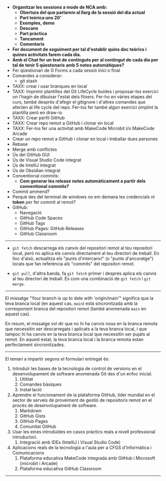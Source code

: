 - **Organitzar les sessions a mode de NCA amb:**
	- **Obertura del que parlarem al llarg de la sessió del dia actual**
	- **Part teòrica uns 20'**
	- **Exemples, demo**
	- **Descans**
	- **Part pràctica**
	- **Tancament**
	- **Comentaris**
- **Fer document de seguiment per tal d'establir quins doc teòrics i quines activitats farem cada dia.**
- **Amb el Chat fer un test de continguts per al contingut de cada dia per tal de tenir 5 qüestonaris amb 5 notes automàtiques?**
- Fer qüestionari de G Forms a cada sessió inici o final
- Comandes a considerar:
	- git stash
- TAXX: crear i usar branques en local
- TAXX: Imprimir plantilles del Git LifeCycle buides i proposar-los exercici on l'hagin de dibuixar l'estat dels fitxers. Fer-ho en vàries etapes del curs, també després d'afegir el gitignore i d'altres comandes que afecten al life cycle del repo. Fer-los fer també algun exercici omplint la plantilla però en draw-io
- TAXX: Crear perfil GitHub
- TAXX: Crear repo remot a GitHub i clonar en local
- TAXX: Fer-los fer una activitat amb MakeCode Microbit i/o MakeCode Arcade
- Crear un repo remot a GitHub i clonar en local i treballar dues persones
- Rebase
- Merge amb conflictes
- Ús del GitHub GUI
- Ús de Visual Studio Code integrat
- Ús de IntelliJ integrat
- Ús de Obsidian integrat
- Conventional commits:
	- **Com generar les release notes automàticament a partir dels conventional commits?**
- Commit ammend?
- Perquè des del terminal de windows no em demana les credencials ni **token** per fer commit al remot?
- GitHub:
	- Navegació
	- GitHub Code Spaces
	- GitHub Tags
	- GitHub Pages: GitHub Releases
	- GitHub Classroom

---

- `git fetch` descarrega els canvis del repositori remot al teu repositori local, però no aplica els canvis directament al teu directori de treball. En lloc d'això, actualitza els "punts d'intercanvi" (o "punts d'ancoratge") locals que fan referència als "commits" del repositori remot.
    
- `git pull`, d'altra banda, fa `git fetch` primer i després aplica els canvis al teu directori de treball. És com una combinació de `git fetch` i `git merge`.

---

El missatge "Your branch is up to date with 'origin/main'" significa que la teva branca local (en aquest cas, `main`) està sincronitzada amb la corresponent branca del repositori remot (també anomenada `main` en aquest cas).

En resum, el missatge vol dir que no hi ha canvis nous en la branca remota que necessitin ser descarregats i aplicats a la teva branca local, i que tampoc hi ha canvis en la teva branca local que necessitin ser pujats al remot. En aquest estat, la teva branca local i la branca remota estan perfectament sincronitzades.

---

El temari a impartir segons el formulari entregat és:
1. Introduïr les bases de la tecnologia de control de versions en el desenvolupament de software anomenada Git des d'un enfoc inicial.
	1. Utilitat
	2. Comandes bàsiques 
	3. Instal·lació
2. Aprendre el funcionament de la plataforma GitHub, líder mundial en el sector de serveis de proveïment de gestió de repositoris remot en el procés de desenvolupament de software.
	1. Markdown
	2. GitHub Gists
	3. GitHub Pages
	4. Comunitat GitHub
3. Usar les eines introduïdes en casos pràctics reals a nivell professional introductori.
	1. Integració amb IDEs (IntelliJ i Visual Studio Code)
4. Aplicacions reals de la tecnologia a l'aula per a CFGS d'Informàtica i Comunicacions
	1. Plataforma educativa MakeCode integrada amb GitHub i Microsoft (microbit i Arcade)
	2. Plataforma educativa GitHub Classroom
---

